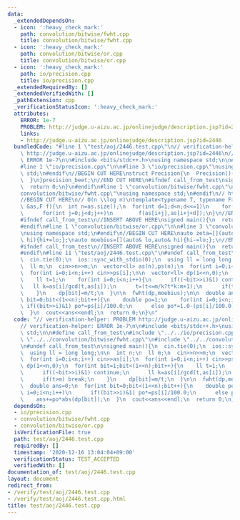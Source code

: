 ```yaml
---
data:
  _extendedDependsOn:
  - icon: ':heavy_check_mark:'
    path: convolution/bitwise/fwht.cpp
    title: convolution/bitwise/fwht.cpp
  - icon: ':heavy_check_mark:'
    path: convolution/bitwise/or.cpp
    title: convolution/bitwise/or.cpp
  - icon: ':heavy_check_mark:'
    path: io/precision.cpp
    title: io/precision.cpp
  _extendedRequiredBy: []
  _extendedVerifiedWith: []
  _pathExtension: cpp
  _verificationStatusIcon: ':heavy_check_mark:'
  attributes:
    ERROR: 1e-7
    PROBLEM: http://judge.u-aizu.ac.jp/onlinejudge/description.jsp?id=2446
    links:
    - http://judge.u-aizu.ac.jp/onlinejudge/description.jsp?id=2446
  bundledCode: "#line 1 \"test/aoj/2446.test.cpp\"\n// verification-helper: PROBLEM\
    \ http://judge.u-aizu.ac.jp/onlinejudge/description.jsp?id=2446\n// verification-helper:\
    \ ERROR 1e-7\n\n#include <bits/stdc++.h>\nusing namespace std;\n\n#define call_from_test\n\
    #line 1 \"io/precision.cpp\"\n\n#line 3 \"io/precision.cpp\"\nusing namespace\
    \ std;\n#endif\n//BEGIN CUT HERE\nstruct Precision{\n  Precision(){\n    cout<<fixed<<setprecision(12);\n\
    \  }\n}precision_beet;\n//END CUT HERE\n#ifndef call_from_test\nsigned main(){\n\
    \  return 0;\n}\n#endif\n#line 1 \"convolution/bitwise/fwht.cpp\"\n\n#line 3 \"\
    convolution/bitwise/fwht.cpp\"\nusing namespace std;\n#endif\n// https://kazuma8128.hatenablog.com/entry/2018/05/31/144519\n\
    //BEGIN CUT HERE\n// O(n \\log n)\ntemplate<typename T, typename F>\nvoid fwht(vector<T>\
    \ &as,F f){\n  int n=as.size();\n  for(int d=1;d<n;d<<=1)\n    for(int m=d<<1,i=0;i<n;i+=m)\n\
    \      for(int j=0;j<d;j++)\n        f(as[i+j],as[i+j+d]);\n}\n//END CUT HERE\n\
    #ifndef call_from_test\n//INSERT ABOVE HERE\nsigned main(){\n  return 0;\n}\n\
    #endif\n#line 1 \"convolution/bitwise/or.cpp\"\n\n#line 3 \"convolution/bitwise/or.cpp\"\
    \nusing namespace std;\n#endif\n//BEGIN CUT HERE\nauto zeta=[](auto& lo,auto&\
    \ hi){hi+=lo;};\nauto moebius=[](auto& lo,auto& hi){hi-=lo;};\n//END CUT HERE\n\
    #ifndef call_from_test\n//INSERT ABOVE HERE\nsigned main(){\n  return 0;\n}\n\
    #endif\n#line 11 \"test/aoj/2446.test.cpp\"\n#undef call_from_test\n\nsigned main(){\n\
    \  cin.tie(0);\n  ios::sync_with_stdio(0);\n  using ll = long long;\n\n  int n;\n\
    \  ll m;\n  cin>>n>>m;\n  vector<ll> as(n),ps(n);\n  for(int i=0;i<n;i++) cin>>as[i];\n\
    \  for(int i=0;i<n;i++) cin>>ps[i];\n\n  vector<ll> dp(1<<n,0);\n  for(int bit=1;bit<(1<<n);bit++){\n\
    \    ll t=1;\n    for(int i=0;i<n;i++){\n      if((~bit>>i)&1) continue;\n   \
    \   ll k=as[i]/gcd(t,as[i]);\n      t=(t<=m/k?t*k:m+1);\n      if(t>m) break;\n\
    \    }\n    dp[bit]=m/t;\n  }\n\n  fwht(dp,moebius);\n\n  double ans=0;\n  for(int\
    \ bit=0;bit<(1<<n);bit++){\n    double po=1;\n    for(int i=0;i<n;i++)\n     \
    \ if((bit>>i)&1) po*=ps[i]/100.0;\n      else po*=1.0-(ps[i]/100.0);\n    ans+=po*abs(dp[bit]);\n\
    \  }\n  cout<<ans<<endl;\n  return 0;\n}\n"
  code: "// verification-helper: PROBLEM http://judge.u-aizu.ac.jp/onlinejudge/description.jsp?id=2446\n\
    // verification-helper: ERROR 1e-7\n\n#include <bits/stdc++.h>\nusing namespace\
    \ std;\n\n#define call_from_test\n#include \"../../io/precision.cpp\"\n#include\
    \ \"../../convolution/bitwise/fwht.cpp\"\n#include \"../../convolution/bitwise/or.cpp\"\
    \n#undef call_from_test\n\nsigned main(){\n  cin.tie(0);\n  ios::sync_with_stdio(0);\n\
    \  using ll = long long;\n\n  int n;\n  ll m;\n  cin>>n>>m;\n  vector<ll> as(n),ps(n);\n\
    \  for(int i=0;i<n;i++) cin>>as[i];\n  for(int i=0;i<n;i++) cin>>ps[i];\n\n  vector<ll>\
    \ dp(1<<n,0);\n  for(int bit=1;bit<(1<<n);bit++){\n    ll t=1;\n    for(int i=0;i<n;i++){\n\
    \      if((~bit>>i)&1) continue;\n      ll k=as[i]/gcd(t,as[i]);\n      t=(t<=m/k?t*k:m+1);\n\
    \      if(t>m) break;\n    }\n    dp[bit]=m/t;\n  }\n\n  fwht(dp,moebius);\n\n\
    \  double ans=0;\n  for(int bit=0;bit<(1<<n);bit++){\n    double po=1;\n    for(int\
    \ i=0;i<n;i++)\n      if((bit>>i)&1) po*=ps[i]/100.0;\n      else po*=1.0-(ps[i]/100.0);\n\
    \    ans+=po*abs(dp[bit]);\n  }\n  cout<<ans<<endl;\n  return 0;\n}\n"
  dependsOn:
  - io/precision.cpp
  - convolution/bitwise/fwht.cpp
  - convolution/bitwise/or.cpp
  isVerificationFile: true
  path: test/aoj/2446.test.cpp
  requiredBy: []
  timestamp: '2020-12-16 13:04:04+09:00'
  verificationStatus: TEST_ACCEPTED
  verifiedWith: []
documentation_of: test/aoj/2446.test.cpp
layout: document
redirect_from:
- /verify/test/aoj/2446.test.cpp
- /verify/test/aoj/2446.test.cpp.html
title: test/aoj/2446.test.cpp
---
```

